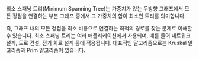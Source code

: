 

최소 스패닝 트리(Minimum Spanning Tree)는 가중치가 있는 무방향 그래프에서 모든 정점을 연결하는 부분 그래프 중에서 그 가중치의 합이 최소인 트리를 의미합니다.

즉, 그래프 내의 모든 정점을 최소 비용으로 연결하는 최적의 경로를 찾는 문제로 이해할 수 있습니다. 최소 스패닝 트리는 여러 애플리케이션에서 사용되며, 예를 들어 네트워크 설계, 도로 건설, 전기 회로 설계 등에 적용됩니다. 대표적인 알고리즘으로는 Kruskal 알고리즘과 Prim 알고리즘이 있습니다.
